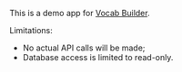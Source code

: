 This is a demo app for [Vocab Builder](https://github.com/OahMada/vocab-builder-v2).

Limitations:

- No actual API calls will be made;
- Database access is limited to read-only.
